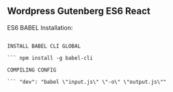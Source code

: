 ## Wordpress Gutenberg ES6 React

ES6 BABEL Installation:

``` npm install --save-dev babel-preset-env

INSTALL BABEL CLI GLOBAL

``` npm install -g babel-cli

COMPILING CONFIG

``` "dev": "babel \"input.js\" \"-o\" \"output.js\""